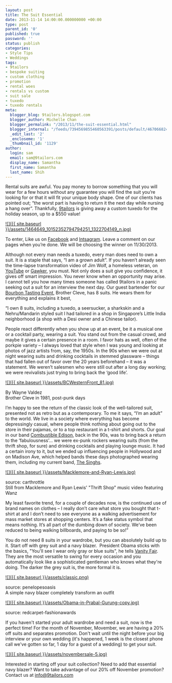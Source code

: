 ```yaml
---
layout: post
title: The Suit Essential
date: 2013-11-14 14:00:00.000000000 +00:00
type: post
parent_id: '0'
published: true
password: ''
status: publish
categories:
- Style Tips
- Weddings
tags:
- 9tailors
- bespoke suiting
- custom clothing
- promotion
- rental woes
- rentals vs custom
- suit sale
- tuxedo
- tuxedo rentals
meta:
  blogger_blog: 9tailors.blogspot.com
  blogger_author: Michelle Chan
  blogger_permalink: "/2013/11/the-suit-essential.html"
  blogger_internal: "/feeds/7394569855460563391/posts/default/4670668240982897542"
  _edit_last: '2'
  _encloseme: '1'
  _thumbnail_id: '1129'
author:
  login: sam
  email: sam@9tailors.com
  display_name: Samantha
  first_name: Samantha
  last_name: Shih
---
```

Rental suits are awful. You pay money to borrow something that you will wear for a few hours without any guarantee you will find the suit you’re looking for or that it will fit your unique body shape. One of our clients has pointed out; “the worst part is having to return it the next day while nursing a hang over”. Thankfully, [9tailors](http://www.9tailors.com/) is giving away a custom tuxedo for the holiday season, up to a $550 value!

[![]({{ site.baseurl }}/assets/1464649_10152352794794251_1322704149_n.jpg)](http://2.bp.blogspot.com/-tuglz9MXJSI/Un6depO81CI/AAAAAAAAAIE/G3yRGhSYocA/s1600/1464649_10152352794794251_1322704149_n.jpg)

To enter, Like us on [Facebook](https://www.facebook.com/9tailors) and [Intsagram](http://instagram.com/9tailors). Leave a comment on our pages when you’re done. We will be choosing the winner on 11/30/2013.

Although not every man needs a tuxedo, every man does need to own a suit. It is a staple that says, “I am a grown adult”. If you haven’t already seen the time-lapse transformation video of Jim Wolf, a homeless veteran, on [YouTube](http://www.youtube.com/watch?v=6a6VVncgHcY) or [Gawker](http://gawker.com/search?q=homeless+veteran), you must. Not only does a suit give you confidence, it gives off smart impression. You never know when an opportunity may arise. I cannot tell you how many times someone has called 9tailors in a panic seeking out a suit for an interview the next day. Our guest bartender for our [Bourbon Tasting Event](http://9tailors.blogspot.com/2013/11/bourbon-tasting-event.html), Brother Cleve, has 8 suits. He wears them for everything and explains it best,

“I own 8 suits, including a tuxedo, a seersucker, a sharkskin and a Nehru/Mandarin styled suit I had tailored in a shop in Singapore’s Little India neighborhood (a shop with a Desi owner and a Chinese tailor).

People react differently when you show up at an event, be it a musical one or a cocktail party, wearing a suit. You stand out from the casual crowd, and maybe it gives a certain presence in a room. I favor hats as well, often of the porkpie variety – I always loved that style when I was young and looking at photos of jazz artists from, say, the 1950s. In the 90s when we were out at night wearing suits and drinking cocktails in stemmed glassware – things that had fallen out of favor over the 20 years beforehand – it was a statement. We weren’t salesmen who were still out after a long day working; we were revivalists just trying to bring back the ‘good life’.

[![]({{ site.baseurl }}/assets/BCWesternFront_81.jpg)](http://3.bp.blogspot.com/-issT9Q6yHag/Un648O8kmcI/AAAAAAAAAIU/VkxHHZzfJ00/s1600/BCWesternFront_81.jpg)

By Wayne Valdez  
Brother Cleve in 1981, post-punk days

I’m happy to see the return of the classic look of the well-tailored suit, presented not as retro but as a contemporary. To me it says, “I’m an adult” to the world. We live in a society where everything has become depressingly casual, where people think nothing about going out to the store in their pajamas, or to a top restaurant in a t-shirt and shorts. Our goal in our band [Combustible Edison](http://www.subpop.com/artists/combustible_edison), back in the 90s, was to bring back a return to the ‘fabulousness’… we were ex-punk rockers wearing suits (from the thrift shop, for sure) and drinking cocktails and playing lounge music. It had a certain irony to it, but we ended up influencing people in Hollywood and on Madison Ave, which helped bands these days photographed wearing them, including my current band, [The Singhs](http://www.thesinghsband.com/).

[![]({{ site.baseurl }}/assets/Macklemore-and-Ryan-Lewis.jpg)](http://cdn.carthrottle.com/wp-content/uploads/2013/02/Macklemore-and-Ryan-Lewis.jpg)

source: carthrottle  
Still from Macklemore and Ryan Lewis' "Thrift Shop" music video featuring Wanz

My least favorite trend, for a couple of decades now, is the continued use of brand names on clothes – I really don’t care what store you bought that t-shirt at and I don’t need to see everyone as a walking advertisement for mass market stores at shopping centers. It’s a fake status symbol that means nothing. It’s all part of the dumbing down of society. We’ve been reduced to being walking billboards, and paying to be so!”

You do not need 8 suits in your wardrobe, but you can absolutely build up to it. Start off with grey suit and a navy blazer.  President Obama sticks with the basics, "You'll see I wear only gray or blue suits", he tells [Vanity Fair](http://www.vanityfair.com/politics/2012/10/michael-lewis-profile-barack-obama). They are the most versatile to swing for every occasion and you automatically look like a sophisticated gentleman who knows what they're doing. The darker the grey suit is, the more formal it is.

[![]({{ site.baseurl }}/assets/classic.png)](http://2.bp.blogspot.com/-pCzsuUUBHWw/UoPvt9xF_OI/AAAAAAAAAIs/II-37jSpLcY/s1600/classic.png)

source: penelopesoasis  
A simple navy blazer completely transform an outfit

[![]({{ site.baseurl }}/assets/Obama-in-Prabal-Gurung-copy.jpg)](http://cdn.redcarpet-fashionawards.com/wp-content/uploads/2013/04/Obama-in-Prabal-Gurung-copy.jpg)

source: redcarpet-fashionawards

If you haven't started your adult wardrobe and need a suit, now is the perfect time! For the month of November, Movember, we are having a 20% off suits and separates promotion. Don't wait until the night before your big interview or your own wedding (it's happened, 1 week is the closest phone call we've gotten so far, 1 day for a guest of a wedding) to get your suit.

[![]({{ site.baseurl }}/assets/novembersale-5.jpg)](http://4.bp.blogspot.com/-modq7L_ep8c/UoQH8h8pfDI/AAAAAAAAAI8/IQ2AUjfwSD8/s1600/novembersale-5.jpg)

Interested in starting off your suit collection? Need to add that essential navy blazer? Want to take advantage of our 20% off November promotion? Contact us at info@9tailors.com